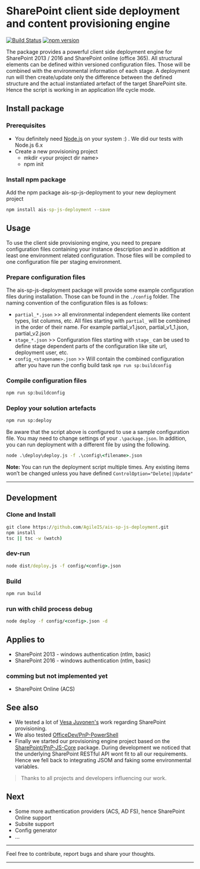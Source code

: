 # SharePoint client side deployment and content provisioning engine

[![Build Status](https://travis-ci.org/AgileIS/ais-sp-js-deployment.svg?branch=master)](https://travis-ci.org/AgileIS/ais-sp-js-deployment)
[![npm version](https://badge.fury.io/js/ais-sp-js-deployment.svg)](https://badge.fury.io/js/ais-sp-js-deployment)

The package provides a powerful client side deployment engine for SharePoint 2013 / 2016 and SharePoint online
(office 365). All structural elements can be defined within versioned configuration files. Those will be combined with the
environmental information of each stage. A deployment run will then create/update only the difference between the defined
structure and the actual instantiated artefact of the target SharePoint site. Hence the script is working in an application
life cycle mode.

## Install package

### Prerequisites

* You definitely need [Node.js](https://nodejs.org/en/) on your system :) . We did our tests with Node.js 6.x
* Create a new provisioning project
  * mkdir \<your project dir name\>
  * npm init

### Install npm package

Add the npm package ais-sp-js-deployment to your new deployment project

```cmd
npm install ais-sp-js-deployment --save
```

## Usage

To use the client side provisioning engine, you need to prepare configuration files containing your instance description
and in addition at least one environment related configuration. Those files will be compiled to one configuration file per
staging environment.

### Prepare configuration files

The ais-sp-js-deployment package will provide some example configuration files during installation. Those can be found in
the `./config` folder. The naming convention of the configuration files is as follows:

* `partial_*.json` >> all environmental independent elements like content types, list columns, etc. All files starting
  with `partial_` will be combined in the order of their name. For example partial_v1.json, partial_v1_1.json, partial_v2.json
* `stage_*.json` >> Configuration files starting with `stage_` can be used to define stage dependent parts of the configuration
  like site url, deployment user, etc.
* `config_<stagename>.json` >> Will contain the combined configuration after you have run the config build task
  `npm run sp:buildconfig`

### Compile configuration files

```cmd
npm run sp:buildconfig
```

### Deploy your solution artefacts

```cmd
npm run sp:deploy
```

Be aware that the script above is configured to use a sample configuration file. You may need to change settings of your
`.\package.json`. In addition, you can run deployment with a different file by using the following.

```cmd
node .\deploy\deploy.js -f .\config\<filename>.json
```

**Note:** You can run the deployment script multiple times. Any existing items won’t be changed unless you have defined `ControlOption="Delete||Update"`

---

## Development

### Clone and Install

```cmd
git clone https://github.com/AgileIS/ais-sp-js-deployment.git
npm install
tsc || tsc -w (watch)
```

### dev-run

```cmd
node dist/deploy.js -f config/<config>.json
```

### Build

```cmd
npm run build
```

### run with child process debug

```cmd
node deploy -f config/<config>.json -d
```

## Applies to

* SharePoint 2013 - windows authentication (ntlm, basic)
* SharePoint 2016 - windows authentication (ntlm, basic)

### comming but not implemented yet

* SharePoint Online (ACS)

## See also

* We tested a lot of [Vesa Juvonen's](https://github.com/VesaJuvonen) work regarding SharePoint provisioning.
* We also tested [OfficeDev/PnP-PowerShell](https://github.com/OfficeDev/PnP-powershell)
* Finally we started our provisioning engine project based on the [SharePoint/PnP-JS-Core](https://github.com/SharePoint/PnP-JS-Core)
  package. During development we noticed that the underlying SharePoint RESTful API wont fit to all our requirements. Hence
  we fell back to integrating JSOM and faking some environmental variables.

> Thanks to all projects and developers influencing our work.

## Next

* Some more authentication providers (ACS, AD FS), hence SharePoint Online support
* Subsite support
* Config generator
* …

---

Feel free to contribute, report bugs and share your thoughts.

---
